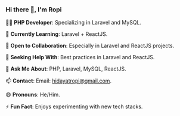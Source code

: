 ### Hi there 👋, I'm Ropi

<!--
**hidayatropi/hidayatropi** is a ✨ _special_ ✨ repository because its `README.md` (this file) appears on your GitHub profile.

Here are some ideas to get you started:

- 🔭 I’m currently working on ...
- 🌱 I’m currently learning ...
- 👯 I’m looking to collaborate on ...
- 🤔 I’m looking for help with ...
- 💬 Ask me about ...
- 📫 How to reach me: ...
- 😄 Pronouns: ...
- ⚡ Fun fact: ...
-->

👨‍💻 **PHP Developer**: Specializing in Laravel and MySQL.

🌱 **Currently Learning**: Laravel + ReactJS.

👯 **Open to Collaboration**: Especially in Laravel and ReactJS projects.

🤔 **Seeking Help With**: Best practices in Laravel and ReactJS.

💬 **Ask Me About**: PHP, Laravel, MySQL, ReactJS.

📫 **Contact**: Email: hidayatropi@gmail.com.

😄 **Pronouns**: He/Him.

⚡ **Fun Fact**: Enjoys experimenting with new tech stacks.




